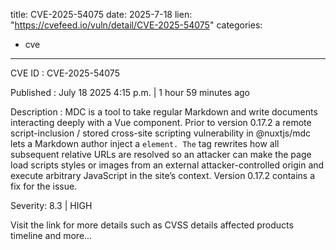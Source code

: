  
title: CVE-2025-54075
date: 2025-7-18
lien: "https://cvefeed.io/vuln/detail/CVE-2025-54075"
categories:
  - cve
---

CVE ID : CVE-2025-54075

Published :  July 18
2025
4:15 p.m. | 1 hour
59 minutes ago

Description : MDC is a tool to take regular Markdown and write documents interacting deeply with a Vue component. Prior to version 0.17.2
a remote script-inclusion / stored cross-site scripting vulnerability in @nuxtjs/mdc lets a Markdown author inject a `` element. The `` tag rewrites how all subsequent relative URLs are resolved
so an attacker can make the page load scripts
styles
or images from an external
attacker-controlled origin and execute arbitrary JavaScript in the site’s context. Version 0.17.2 contains a fix for the issue.

Severity: 8.3 | HIGH

Visit the link for more details
such as CVSS details
affected products
timeline
and more...

